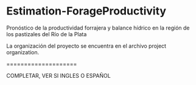Estimation-ForageProductivity
====================

Pronóstico de la productividad forrajera y balance hídrico en la región de los pastizales del Río de la Plata

La organización del proyecto se encuentra en el archivo project organization. 

====================

COMPLETAR, VER SI INGLES O ESPAÑOL